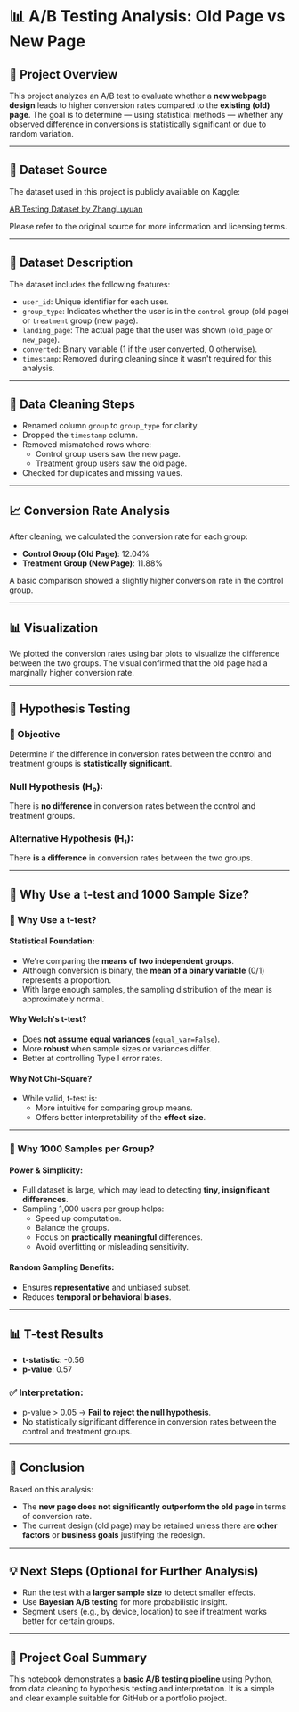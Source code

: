 # 📊 A/B Testing Analysis: Old Page vs New Page

## 📝 Project Overview

This project analyzes an A/B test to evaluate whether a **new webpage design** leads to higher conversion rates compared to the **existing (old) page**. The goal is to determine — using statistical methods — whether any observed difference in conversions is statistically significant or due to random variation.

---
## 📂 Dataset Source

The dataset used in this project is publicly available on Kaggle:

[AB Testing Dataset by ZhangLuyuan](https://www.kaggle.com/datasets/zhangluyuan/ab-testing)

Please refer to the original source for more information and licensing terms.

---
## 📁 Dataset Description

The dataset includes the following features:

- `user_id`: Unique identifier for each user.
- `group_type`: Indicates whether the user is in the `control` group (old page) or `treatment` group (new page).
- `landing_page`: The actual page that the user was shown (`old_page` or `new_page`).
- `converted`: Binary variable (1 if the user converted, 0 otherwise).
- `timestamp`: Removed during cleaning since it wasn't required for this analysis.

---

## 🧹 Data Cleaning Steps

- Renamed column `group` to `group_type` for clarity.
- Dropped the `timestamp` column.
- Removed mismatched rows where:
  - Control group users saw the new page.
  - Treatment group users saw the old page.
- Checked for duplicates and missing values.

---

## 📈 Conversion Rate Analysis

After cleaning, we calculated the conversion rate for each group:

- **Control Group (Old Page)**: 12.04%
- **Treatment Group (New Page)**: 11.88%

A basic comparison showed a slightly higher conversion rate in the control group.

---

## 📊 Visualization

We plotted the conversion rates using bar plots to visualize the difference between the two groups. The visual confirmed that the old page had a marginally higher conversion rate.

---

## 🧪 Hypothesis Testing

### 🎯 Objective

Determine if the difference in conversion rates between the control and treatment groups is **statistically significant**.

### Null Hypothesis (H₀):
There is **no difference** in conversion rates between the control and treatment groups.

### Alternative Hypothesis (H₁):
There **is a difference** in conversion rates between the two groups.

---

## 🧠 Why Use a t-test and 1000 Sample Size?

### 📌 Why Use a t-test?

#### Statistical Foundation:
- We're comparing the **means of two independent groups**.
- Although conversion is binary, the **mean of a binary variable** (0/1) represents a proportion.
- With large enough samples, the sampling distribution of the mean is approximately normal.

#### Why Welch's t-test?
- Does **not assume equal variances** (`equal_var=False`).
- More **robust** when sample sizes or variances differ.
- Better at controlling Type I error rates.

#### Why Not Chi-Square?
- While valid, t-test is:
  - More intuitive for comparing group means.
  - Offers better interpretability of the **effect size**.

---

### 🎯 Why 1000 Samples per Group?

#### Power & Simplicity:
- Full dataset is large, which may lead to detecting **tiny, insignificant differences**.
- Sampling 1,000 users per group helps:
  - Speed up computation.
  - Balance the groups.
  - Focus on **practically meaningful** differences.
  - Avoid overfitting or misleading sensitivity.

#### Random Sampling Benefits:
- Ensures **representative** and unbiased subset.
- Reduces **temporal or behavioral biases**.

---

## 📊 T-test Results

- **t-statistic**: -0.56  
- **p-value**: 0.57  

### ✅ Interpretation:
- p-value > 0.05 → **Fail to reject the null hypothesis**.
- No statistically significant difference in conversion rates between the control and treatment groups.

---

## 🧩 Conclusion

Based on this analysis:

- The **new page does not significantly outperform the old page** in terms of conversion rate.
- The current design (old page) may be retained unless there are **other factors** or **business goals** justifying the redesign.

---

## 💡 Next Steps (Optional for Further Analysis)

- Run the test with a **larger sample size** to detect smaller effects.
- Use **Bayesian A/B testing** for more probabilistic insight.
- Segment users (e.g., by device, location) to see if treatment works better for certain groups.

---

## 🔗 Project Goal Summary

This notebook demonstrates a **basic A/B testing pipeline** using Python, from data cleaning to hypothesis testing and interpretation. It is a simple and clear example suitable for GitHub or a portfolio project.
